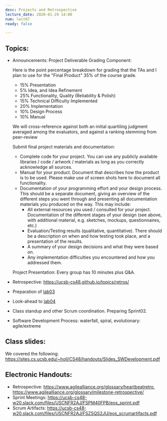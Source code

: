 ```yaml
---
desc: Projects and Retrospective
lecture_date: 2020-01-29 14:00
num: lect07
ready: false

---
```



## Topics: 

* Announcements: Project Deliverable Grading Component:
 
   Here is the point percentage breakdown for grading that the TAs and I plan to use for the "Final Product" 35% of the course grade. 
   * 15% Presentation
   *  5% Idea, and Idea Refinement
   * 25% Functionality, Quality (Reliability & Polish)
   * 15% Technical Difficulty Implemented
   * 20% Implementation
   * 10% Design Process
   * 10% Manual

   We will cross-reference against both an initial quartiling judgment averaged among the evaluators, and against a ranking stemming from peer-review
 

   Submit final project materials and documentation:
   * Complete code for your project. You can use any publicly available libraries / code / artwork / materials as long as you correctly acknowledge all sources.
   * Manual for your product. Document that describes how the product is to be used. Please make use of screen shots here to document all functionality.
   * Documentation of your programming effort and your design process. This should be a separate document, giving an overview of the different steps you went through and presenting all documentation materials you produced on the way. This may include:
	  * All external resources you used / consulted for your project. Documentation of the different stages of your design (see above, with additional material, e.g. sketches, mockups, questionnaires, etc.)
	  * Evaluation/Testing results (qualitative, quantitative). There should be a description on when and how testing took place, and a presentation of the results. 
	  * A summary of your design decisions and what they were based on.
	  * Any implementation difficulties you encountered and how you addressed them.   
  

   Project Presentation:
   Every group has 10 minutes plus Q&A. 

* Retrospective: <https://ucsb-cs48.github.io/topics/retros/>
* Preparation of <a href="https://ucsb-cs48.github.io/w20/lab/lab03/">lab03</a>
* Look-ahead to <a href="https://ucsb-cs48.github.io/w20/lab/lab04/">lab04</a>
* Class standup and other Scrum coordination. Preparing Sprint02.
* Software Development Process: waterfall, spiral, evolutionary: agile/extreme


## Class slides: 
We covered the following:
<https://sites.cs.ucsb.edu/~holl/CS48/handouts/Slides_SWDevelopment.pdf>

## Electronic Handouts:
* Retrospective: <https://www.agilealliance.org/glossary/heartbeatretro>, <https://www.agilealliance.org/glossary/milestone-retrospective/>
* Sprint Meetings: <https://ucsb-cs48-w20.slack.com/files/USCNFR2AJ/FSPM40FPB/eos_sprint.pdf>
* Scrum Artifacts: <https://ucsb-cs48-w20.slack.com/files/USCNFR2AJ/FSZSQS2JU/eos_scrumartifacts.pdf> <br>

